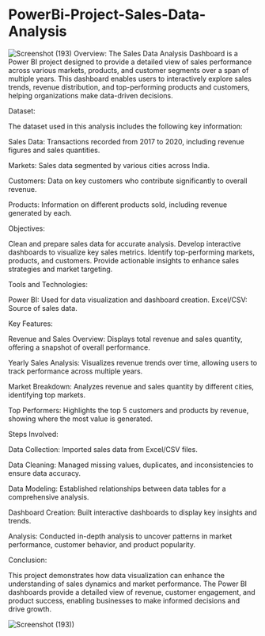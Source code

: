 # PowerBi-Project-Sales-Data-Analysis
![Screenshot (193)](https://github.com/user-attachments/assets/54f418c2-162f-4a6a-84f0-7c7b8b3f2d86)
Overview:
The Sales Data Analysis Dashboard is a Power BI project designed to provide a detailed view of sales performance across various markets, products, and customer segments over a span of multiple years. This dashboard enables users to interactively explore sales trends, revenue distribution, and top-performing products and customers, helping organizations make data-driven decisions.


Dataset:

The dataset used in this analysis includes the following key information:

Sales Data: Transactions recorded from 2017 to 2020, including revenue figures and sales quantities.

Markets: Sales data segmented by various cities across India.

Customers: Data on key customers who contribute significantly to overall revenue.

Products: Information on different products sold, including revenue generated by each.


Objectives:

Clean and prepare sales data for accurate analysis.
Develop interactive dashboards to visualize key sales metrics.
Identify top-performing markets, products, and customers.
Provide actionable insights to enhance sales strategies and market targeting.


Tools and Technologies: 

Power BI: Used for data visualization and dashboard creation.
Excel/CSV: Source of sales data.


Key Features:

Revenue and Sales Overview: Displays total revenue and sales quantity, offering a snapshot of overall performance.

Yearly Sales Analysis: Visualizes revenue trends over time, allowing users to track performance across multiple years.

Market Breakdown: Analyzes revenue and sales quantity by different cities, identifying top markets.

Top Performers: Highlights the top 5 customers and products by revenue, showing where the most value is generated.


Steps Involved:

Data Collection: Imported sales data from Excel/CSV files.

Data Cleaning: Managed missing values, duplicates, and inconsistencies to ensure data accuracy.

Data Modeling: Established relationships between data tables for a comprehensive analysis.

Dashboard Creation: Built interactive dashboards to display key insights and trends.

Analysis: Conducted in-depth analysis to uncover patterns in market performance, customer behavior, and product popularity.


Conclusion:

This project demonstrates how data visualization can enhance the understanding of sales dynamics and market performance. The Power BI dashboards provide a detailed view of revenue, customer engagement, and product success, enabling businesses to make informed decisions and drive growth.


![Screenshot (193))](https://github.com/user-attachments/assets/87086501-f476-40a5-93d9-5856ab3a20f2)
